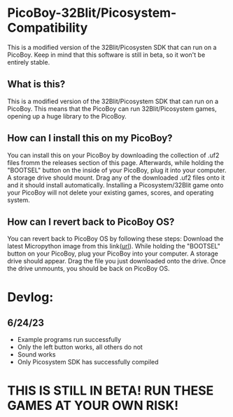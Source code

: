 # PicoBoy-32Blit/Picosystem-Compatibility
This is a modified version of the 32Blit/Picosysten SDK that can run on a PicoBoy. Keep in mind that this software is still in beta, so it won't be entirely stable.

## What is this?
This is a modified version of the 32Blit/Picosystem SDK that can run on a PicoBoy. This means that the PicoBoy can run 32Blit/Picosystem games, opening up a huge library to the PicoBoy. 

## How can I install this on my PicoBoy?
You can install this on your PicoBoy by downloading the collection of .uf2 files fromm the releases section of this page. Afterwards, while holding the "BOOTSEL" button on the inside of your PicoBoy, plug it into your computer. A storage drive should mount. Drag any of the downloaded .uf2 files onto it and it should install automatically. Installing a Picosystem/32Blit game onto your PicoBoy will not delete your existing games, scores, and operating system.

## How can I revert back to PicoBoy OS?
You can revert back to PicoBoy OS by following these steps: Download the latest Micropython image from this link([url](https://micropython.org/download/rp2-pico/)). While holding the "BOOTSEL" button on your PicoBoy, plug your PicoBoy into your computer. A storage drive should appear. Drag the file you just downloaded onto the drive. Once the drive unmounts, you should be back on PicoBoy OS.

# Devlog:
## 6/24/23
- Example programs run successfully
- Only the left button works, all others do not
- Sound works
- Only Picosystem SDK has successfully compiled

# THIS IS STILL IN BETA! RUN THESE GAMES AT YOUR OWN RISK!
